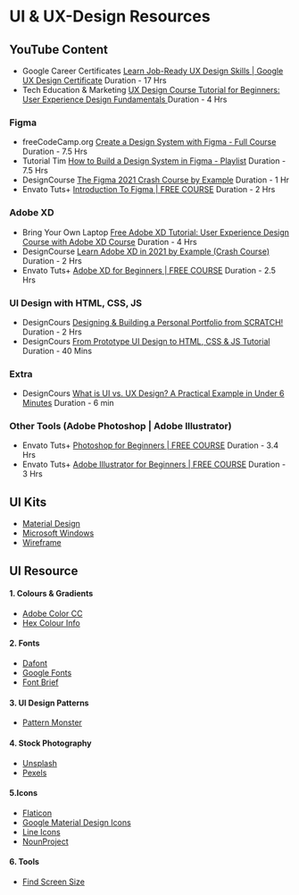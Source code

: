 # UI & UX-Design Resources

## YouTube Content
- Google Career Certificates [Learn Job-Ready UX Design Skills | Google UX Design Certificate](https://www.youtube.com/c/GoogleCareerCertificates/playlists?view=50&shelf_id=6) Duration - 17 Hrs
- Tech Education & Marketing [UX Design Course Tutorial for Beginners: User Experience Design Fundamentals
](https://youtu.be/uL2ZB7XXIgg) Duration - 4 Hrs

### Figma
- freeCodeCamp.org [Create a Design System with Figma - Full Course](https://youtu.be/RYDiDpW2VkM?list=PLxGTz6B845jQzRe7r1nkKveGRNujX3f4d) Duration - 7.5 Hrs
- Tutorial Tim [How to Build a Design System in Figma - Playlist](https://www.youtube.com/playlist?list=PLtoBUYdmfrDHkEbJ7d8lQ-Se0j9dwYJMQ) Duration - 7.5 Hrs
- DesignCourse [The Figma 2021 Crash Course by Example](https://youtu.be/Gu1so3pz4bA) Duration - 1 Hr
- Envato Tuts+ [Introduction To Figma | FREE COURSE](https://youtu.be/g6rQFP9zCAM) Duration - 2 Hrs

### Adobe XD
- Bring Your Own Laptop [Free Adobe XD Tutorial: User Experience Design Course with Adobe XD Course](https://youtu.be/68w2VwalD5w) Duration - 4 Hrs
- DesignCourse [Learn Adobe XD in 2021 by Example (Crash Course)
](https://youtu.be/3rQ-eTmWah0?list=PLxGTz6B845jQzRe7r1nkKveGRNujX3f4d) Duration - 2 Hrs
- Envato Tuts+ [Adobe XD for Beginners | FREE COURSE](https://youtu.be/WEljsc2jorI) Duration - 2.5 Hrs

### UI Design with HTML, CSS, JS
- DesignCours [Designing & Building a Personal Portfolio from SCRATCH!](https://youtu.be/9iUJJHEIpls) Duration - 2 Hrs
- DesignCours [From Prototype UI Design to HTML, CSS & JS Tutorial](https://youtu.be/GTyMUjhA-o4) Duration - 40 Mins

### Extra
- DesignCours [What is UI vs. UX Design? A Practical Example in Under 6 Minutes](https://youtu.be/TgqeRTwZvIo) Duration - 6 min

### Other Tools (Adobe Photoshop | Adobe Illustrator)
- Envato Tuts+ [Photoshop for Beginners | FREE COURSE](https://youtu.be/IyR_uYsRdPs) Duration - 3.4 Hrs
- Envato Tuts+ [Adobe Illustrator for Beginners | FREE COURSE](https://youtu.be/Ib8UBwu3yGA) Duration - 3 Hrs

## UI Kits

- [Material Design](https://material.io/resources)
- [Microsoft Windows](https://www.adobe.com/in/products/xd/features/ui-kits.html)
- [Wireframe](https://www.behance.net/gallery/55462459/Wires-wireframe-kits-for-Adobe-XD)

## UI Resource

#### 1. Colours & Gradients
- [Adobe Color CC](https://color.adobe.com/create/color-wheel/)
- [Hex Colour Info](https://hexcolorpedia.com)
#### 2. Fonts
- [Dafont](https://www.dafont.com/)
- [Google Fonts](https://fonts.google.com/)
- [Font Brief](https://www.fontbrief.com)
#### 3. UI Design Patterns
- [Pattern Monster](https://pattern.monster)
#### 4. Stock Photography
- [Unsplash](https://unsplash.com/)
- [Pexels](https://www.pexels.com/)
#### 5.Icons
- [Flaticon](https://www.flaticon.com/)
- [Google Material Design Icons](https://github.com/google/material-design-icons/releases/tag/1.0.0)
- [Line Icons](https://dribbble.com/shots/16308572-6000-Free-Icons-Vuesax-Edited-Ver)
- [NounProject](https://thenounproject.com/)
#### 6. Tools
- [Find Screen Size](https://www.screensizes.app)
